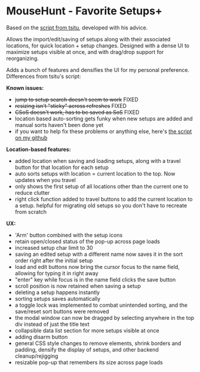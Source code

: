 # MouseHunt - Favorite Setups+

Based on the [script from tsitu](https://greasyfork.org/en/scripts/388403-mousehunt-favorite-setups), developed with his advice.

Allows the import/edit/saving of setups along with their associated locations, for quick location + setup changes. Designed with a dense UI to maximize setups visible at once, and with drag/drop support for reorganizing.

Adds a bunch of features and densifies the UI for my personal preference. Differences from tsitu's script:

**Known issues:**
- ~~jump to setup search doesn't seem to work~~ FIXED
- ~~resizing isn't "sticky" across refreshes~~ FIXED
- ~~CSoS doesn't work, has to be saved as SoS~~ FIXED
- location based auto-sorting gets funky when new setups are added and manual sorts haven't been done yet
- if you want to help fix these problems or anything else, here's [the script on my github](https://github.com/PersonalPalimpsest/MH-Userscripts/blob/master/src/favorite-setups.js)

**Location-based features:**
- added location when saving and loading setups, along with a travel button for that location for each setup
- auto sorts setups with location = current location to the top. Now updates when you travel
- only shows the first setup of all locations other than the current one to reduce clutter
- right click function added to travel buttons to add the current location to a setup. helpful for migrating old setups so you don't have to recreate from scratch

**UX:**
- 'Arm' button combined with the setup icons
- retain open/closed status of the pop-up across page loads
- increased setup char limit to 30
- saving an edited setup with a different name now saves it in the sort order right after the initial setup
- load and edit buttons now bring the cursor focus to the name field, allowing for typing it in right away
- "enter" key while focus is in the name field clicks the save button
- scroll position is now retained when saving a setup
- deleting a setup happens instantly
- sorting setups saves automatically
- a toggle lock was implemented to combat unintended sorting, and the save/reset sort buttons were removed
- the modal window can now be dragged by selecting anywhere in the top div instead of just the title text
- collapsible data list section for more setups visible at once
- adding disarm button
- general CSS style changes to remove elements, shrink borders and padding, densify the display of setups, and other backend cleanup/rejigging
- resizable pop-up that remembers its size across page loads

